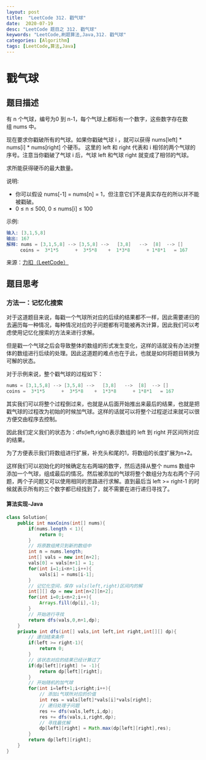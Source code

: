 ```yaml
---
layout: post
title:  "LeetCode 312. 戳气球"
date:  2020-07-19
desc: "LeetCode 题目之 312. 戳气球"
keywords: "LeetCode,刷题算法,Java,312. 戳气球"
categories: [Algorithm]
tags: [LeetCode,算法,Java]
---
```

# 戳气球

## 题目描述

有 n 个气球，编号为0 到 n-1，每个气球上都标有一个数字，这些数字存在数组 nums 中。

现在要求你戳破所有的气球。如果你戳破气球 i ，就可以获得 nums[left] * nums[i] * nums[right] 个硬币。 这里的 left 和 right 代表和 i 相邻的两个气球的序号。注意当你戳破了气球 i 后，气球 left 和气球 right 就变成了相邻的气球。

求所能获得硬币的最大数量。

说明:

- 你可以假设 nums[-1] = nums[n] = 1，但注意它们不是真实存在的所以并不能被戳破。
- 0 ≤ n ≤ 500, 0 ≤ nums[i] ≤ 100

示例:

```s
输入: [3,1,5,8]
输出: 167 
解释: nums = [3,1,5,8] --> [3,5,8] -->   [3,8]   -->  [8]  --> []
     coins =  3*1*5      +  3*5*8    +  1*3*8      + 1*8*1   = 167
```

来源：[力扣（LeetCode）](https://leetcode-cn.com/problems/burst-balloons)

## 题目思考

### 方法一：记忆化搜索

对于这道题目来说，每戳一个气球所对应的后续的结果都不一样，因此需要递归的去遍历每一种情况，每种情况对应的子问题都有可能被再次计算，因此我们可以考虑使用记忆化搜索的方法来进行求解。

但是戳一个气球之后会导致整体的数组的形式发生变化，这样的话就没有办法对整体的数组进行后续的处理。因此这道题的难点也在于此，也就是如何将题目转换为可解的状态。

对于示例来说，整个戳气球的过程如下：

```s
nums = [3,1,5,8] --> [3,5,8] -->   [3,8]   -->  [8]  --> []
coins =  3*1*5      +  3*5*8    +  1*3*8      + 1*8*1   = 167
```

其实我们可以将整个过程倒过来，也就是从后面开始推出来最后的结果，也就是把戳气球的过程改为初始的时候加气球。这样的话就可以将整个过程逆过来就可以很方便交由程序去控制。

因此我们定义我们的状态为：dfs(left,right)表示数组的 left 到 right 开区间所对应的结果。

为了方便表示我们将数组进行扩展，补充头和尾的1，将数组的长度扩展为n+2。

这样我们可以初始化的时候确定左右两端的数字，然后选择从整个 nums 数组中添加一个气球，组成最后的情况。然后被添加的气球将整个数组分为左右两个子问题，两个子问题又可以使用相同的思路进行求解。直到最后当 left >= right-1 的时候就表示所有的三个数字都已经找到了，就不需要在进行递归寻找了。

#### 算法实现-Java

```java
class Solution{
    public int maxCoins(int[] nums){
        if(nums.length < 1){
            return 0;
        }
        // 将原数组拷贝到新的数组中
        int n = nums.length;
        int[] vals = new int[n+2];
        vals[0] = vals[n+1] = 1;
        for(int i=1;i<n+1;i++){
            vals[i] = nums[i-1];
        }
        // 记忆化空间，保存 vals(left,right)区间内的解
        int[][] dp = new int[n+2][n+2];
        for(int i=0;i<n+2;i++){
            Arrays.fill(dp[i],-1);
        }
        // 开始进行寻找
        return dfs(vals,0,n+1,dp);
    }
    private int dfs(int[] vals,int left,int right,int[][] dp){
        // 递归结束条件
        if(left >= right-1){
            return 0;
        }
        // 该状态对应的结果已经计算过了
        if(dp[left][right] != -1){
            return dp[left][right];
        }
        // 开始随机的加气球
        for(int i=left+1;i<right;i++){
            // 添加i气球所对应的价值
            int res = vals[left]*vals[i]*vals[right];
            // 递归处理子问题
            res += dfs(vals,left,i,dp);
            res += dfs(vals,i,right,dp);
            // 寻找最优解
            dp[left][right] = Math.max(dp[left][right],res);
        }
        return dp[left][right];
    }
}
```